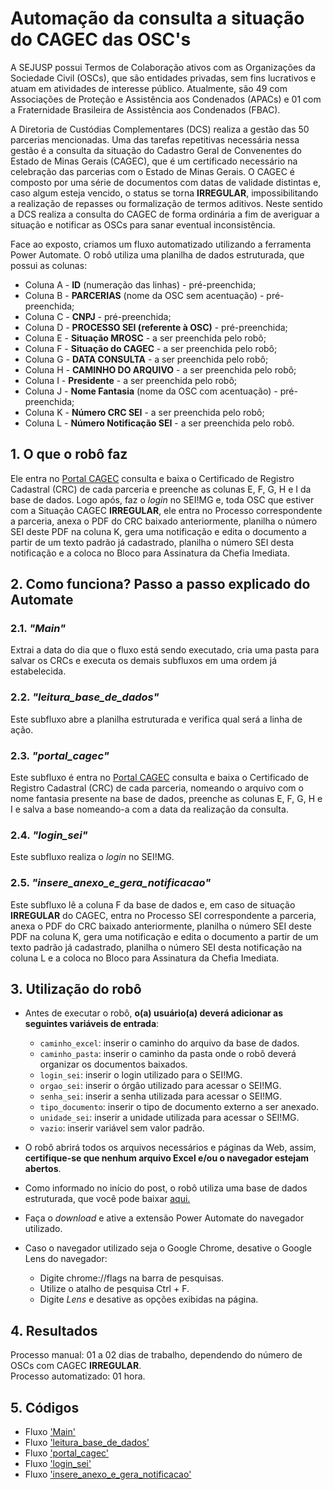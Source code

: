 # Automação da consulta a situação do CAGEC das OSC's


<!-- more -->
A SEJUSP possui Termos de Colaboração ativos com as Organizações da Sociedade Civil (OSCs), que são entidades privadas, sem fins lucrativos e atuam em atividades de interesse público. Atualmente, são 49 com Associações de Proteção e Assistência aos Condenados (APACs) e 01 com a Fraternidade Brasileira de Assistência aos Condenados (FBAC).

A Diretoria de Custódias Complementares (DCS) realiza a gestão das 50 parcerias mencionadas. Uma das tarefas repetitivas necessária nessa gestão é a consulta da situação do Cadastro Geral de Convenentes do Estado de Minas Gerais (CAGEC), que é um certificado necessário na celebração das parcerias com o Estado de Minas Gerais. O CAGEC é composto por uma série de documentos com datas de validade distintas e, caso algum esteja vencido, o status se torna **IRREGULAR**, impossibilitando a realização de repasses ou formalização de termos aditivos. Neste sentido a DCS realiza a consulta do CAGEC de forma ordinária a fim de averiguar a situação e notificar as OSCs para sanar eventual inconsistência.

Face ao exposto, criamos um fluxo automatizado utilizando a ferramenta Power Automate. O robô utiliza uma planilha de dados estruturada, que possui as colunas:

- Coluna A - **ID** (numeração das linhas) - pré-preenchida;
- Coluna B - **PARCERIAS** (nome da OSC sem acentuação) - pré-preenchida; 
- Coluna C - **CNPJ** - pré-preenchida; 
- Coluna D - **PROCESSO SEI (referente à OSC)** - pré-preenchida; 
- Coluna E - **Situação MROSC** - a ser preenchida pelo robô; 
- Coluna F - **Situação do CAGEC** - a ser preenchida pelo robô; 
- Coluna G - **DATA CONSULTA** - a ser preenchida pelo robô; 
- Coluna H - **CAMINHO DO ARQUIVO** - a ser preenchida pelo robô; 
- Coluna I - **Presidente** - a ser preenchida pelo robô; 
- Coluna J - **Nome Fantasia** (nome da OSC com acentuação) - pré-preenchida; 
- Coluna K - **Número CRC SEI** - a ser preenchida pelo robô; 
- Coluna L - **Número Notificação SEI** - a ser preenchida pelo robô. 

## 1. O que o robô faz

Ele entra no [Portal CAGEC](https://www.cagec.mg.gov.br/convenente-web/publico/index.zul) consulta e baixa o Certificado de Registro Cadastral (CRC) de cada parceria e preenche as colunas E, F, G, H e I da base de dados. Logo após,  faz o *login* no SEI!MG e, toda OSC que estiver com a Situação CAGEC **IRREGULAR**, ele entra no Processo correspondente a parceria, anexa o PDF do CRC baixado anteriormente, planilha o número SEI deste PDF na coluna K, gera uma notificação e edita o documento a partir de um texto padrão já cadastrado, planilha o número SEI desta notificação e a coloca no Bloco para Assinatura da Chefia Imediata.

## 2. Como funciona? Passo a passo explicado do Automate

### 2.1. *"Main"*
Extrai a data do dia que o fluxo está sendo executado, cria uma pasta para salvar os CRCs e executa os demais subfluxos em uma ordem já estabelecida.

### 2.2. *"leitura_base_de_dados"*
Este subfluxo abre a planilha estruturada e verifica qual será a linha de ação.

### 2.3. *"portal_cagec"*
Este subfluxo é entra no [Portal CAGEC](https://www.cagec.mg.gov.br/convenente-web/publico/index.zul) consulta e baixa o Certificado de Registro Cadastral (CRC) de cada parceria, nomeando o arquivo com o nome fantasia presente na base de dados, preenche as colunas E, F, G, H e I e salva a base nomeando-a com a data da realização da consulta.

### 2.4. *"login_sei"*
Este subfluxo realiza o *login* no SEI!MG.

### 2.5. *"insere_anexo_e_gera_notificacao"*
Este subfluxo lê a coluna F da base de dados e, em caso de situação **IRREGULAR** do CAGEC, entra no Processo SEI correspondente a parceria, anexa o PDF do CRC baixado anteriormente, planilha o número SEI deste PDF na coluna K, gera uma notificação e edita o documento a partir de um texto padrão já cadastrado, planilha o número SEI desta notificação na coluna L e a coloca no Bloco para Assinatura da Chefia Imediata.

## 3. Utilização do robô
- Antes de executar o robô, **o(a) usuário(a) deverá adicionar as seguintes variáveis de entrada**:
  - `caminho_excel`: inserir o caminho do arquivo da base de dados.
  - `caminho_pasta`: inserir o caminho da pasta onde o robô deverá organizar os documentos baixados.
  - `login_sei`: inserir o login utilizado para o SEI!MG.
  - `orgao_sei`: inserir o órgão utilizado para acessar o SEI!MG.
  - `senha_sei`: inserir a senha utilizada para acessar o SEI!MG.
  - `tipo_documento`: inserir o tipo de documento externo a ser anexado.
  - `unidade_sei`: inserir a unidade utilizada para acessar o SEI!MG.
  - `vazio`: inserir variável sem valor padrão.

- O robô abrirá todos os arquivos necessários e páginas da Web, assim, **certifique-se que nenhum arquivo Excel e/ou o navegador estejam abertos**.
- Como informado no início do post, o robô utiliza uma base de dados estruturada, que você pode baixar <a href="../assets/base_dados_cagec_post.xlsx" download="base_dados_cagec.xlsx">aqui.</a>
- Faça o *download* e ative a extensão Power Automate do navegador utilizado.
- Caso o navegador utilizado seja o Google Chrome, desative o Google Lens do navegador:
  - Digite chrome://flags ​na barra de pesquisas.
  - Utilize o atalho de pesquisa Ctrl + F.
  - Digite *Lens* e desative as opções exibidas na página.
 
## 4. Resultados
Processo manual: 01 a 02 dias de trabalho, dependendo do número de OSCs com CAGEC **IRREGULAR**. <br>
Processo automatizado: 01 hora.

## 5. Códigos
- Fluxo ['Main'](https://raw.githubusercontent.com/automatiza-mg/biblioteca-de-robos/refs/heads/main/robos/sejusp_depen_consulta_cagec/main.txt)
- Fluxo ['leitura_base_de_dados'](https://raw.githubusercontent.com/automatiza-mg/biblioteca-de-robos/refs/heads/main/robos/sejusp_depen_consulta_cagec/leitura_base_de_dados.txt)
- Fluxo ['portal_cagec'](https://raw.githubusercontent.com/automatiza-mg/biblioteca-de-robos/refs/heads/main/robos/sejusp_depen_consulta_cagec/portal_cagec.txt)
- Fluxo ['login_sei'](https://raw.githubusercontent.com/automatiza-mg/biblioteca-de-robos/refs/heads/main/robos/sejusp_depen_consulta_cagec/login_sei.txt)
- Fluxo ['insere_anexo_e_gera_notificacao'](https://raw.githubusercontent.com/automatiza-mg/biblioteca-de-robos/refs/heads/main/robos/sejusp_depen_consulta_cagec/insere_anexo_e_gera_notificacao.txt)
